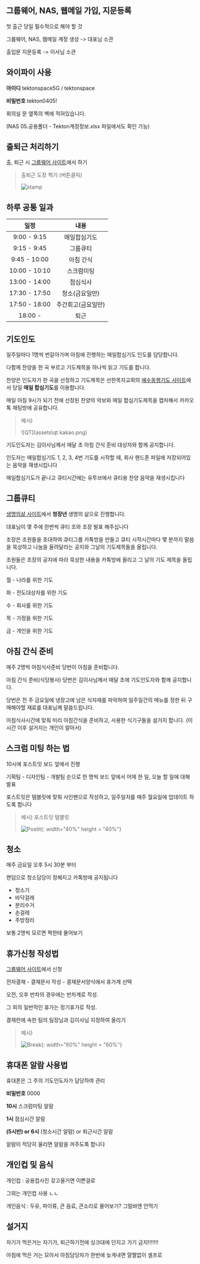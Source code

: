 ## 그룹웨어, NAS, 웹메일 가입, 지문등록

첫 출근 당일 필수적으로 해야 할 것 

그룹웨어, NAS, 웹메일 계정 생성 -> 대표님 소관

출입문 지문등록 -> 이사님 소관


## 와이파이 사용

**아이디** tektonspace5G / tektonspace

**비밀번호** tekton0405!

회의실 문 옆쪽의 벽에 적혀있습니다.

(NAS 05.공용폴더 - Tekton계정정보.xlsx 파일에서도 확인 가능)


## 출퇴근 처리하기

출, 퇴근 시 [그룹웨어 사이트](http://gw.tektonspace.com/)에서 하기

> 출퇴근 도장 찍기 (버튼클릭)
>
> ![stamp](assets\stamp.PNG)



## 하루 공통 일과

|     일정      |        내용        |
| :-----------: | :----------------: |
|  9:00 - 9:15  |    매일합심기도    |
|  9:15 - 9:45  |      그룹큐티      |
| 9:45 - 10:00  |     아침 간식      |
| 10:00 - 10:10 |     스크럼미팅     |
| 13:00 - 14:00 |      점심식사      |
| 17:30 - 17:50 |   청소(금요일만)   |
| 17:50 - 18:00 | 주간회고(금요일만) |
|    18:00 -    |        퇴근        |


## 기도인도

일주일마다 1명씩 번갈아가며 아침에 진행하는 매일합심기도 인도를 담당합니다. 

다함께 찬양을 한 곡 부르고 기도제목을 하나씩 읽고 기도를 합니다. 

찬양은 인도자가 한 곡을 선정하고 기도제목은 선한목자교회의 [예수동행기도 사이트](http://www.praywithjesus.org/)에서 당일 **매일 합심기도**를 이용합니다.

매일 아침 9시가 되기 전에 선정된 찬양의 악보와 매일 합심기도제목을 캡처해서 카카오톡 채팅방에 공유합니다.

> 예시)
>
> ![QT](assets\qt kakao.png)

기도인도자는 김이사님께서 매달 초 아침 간식 준비 대상자와 함께 공지합니다.



인도자는 매일합심기도 1, 2, 3, 4번 기도를 시작할 때, 회사 핸드폰 파일에 저장되어있는 음악을 재생시킵니다

매일합심기도가 끝나고 큐티시간에는 유투브에서 큐티용 찬양 음악을 재생시킵니다


## 그룹큐티

[생명의삶 사이트](http://www.duranno.com/qt/)에서 **청장년** 생명의 삶으로 진행합니다.

대표님이 몇 주에 한번씩 큐티 조와 조장 발표 해주십니다 

조장은 조원들을 초대하여 큐티그룹 카톡방을 만들고 큐티 시작시간마다 몇 분까지 말씀을 묵상하고 나눔을 올려달라는 공지와 그날의 기도제목들을 올립니다.

조원들은 조장의 공지에 따라 묵상한 내용을 카톡방에 올리고 그 날의 기도 제목을 올립니다.

월 - 나라를 위한 기도

화 - 전도대상자를 위한 기도 

수 - 회사를 위한 기도

목 - 가정을 위한 기도

금 - 개인을 위한 기도 


## 아침 간식 준비

매주 2명씩 아침식사준비 당번이 아침을 준비합니다.

아침 간식 준비(식당봉사) 당번은 김이사님께서 매달 초에 기도인도자와 함께 공지합니다.

당번은 전 주 금요일에 냉장고에 남은 식자재를 파악하여 일주일간의 메뉴를 정한 뒤 구매해야할 재료를 대표님께 말씀드립니다.

아침식사시간에 맞춰 미리 아침간식을 준비하고, 사용한 식기구들을 설거지 합니다. (이 시간 이후 설거지는 개인이 알아서)


## 스크럼 미팅 하는 법

10시에 포스트잇 보드 앞에서 진행

기획팀 - 디자인팀 - 개발팀 순으로 한 명씩 보드 앞에서 어제 한 일, 오늘 할 일에 대해 발표

포스트잇은 템블릿에 맞춰 사인펜으로 작성하고, 일주일치를 매주 월요일에 업데이트 하도록 합니다

> 예시) 포스트잇 템블릿
>
> ![Postit](assets\scrum_postit.jpg){: width="40%" height = "40%"}


## 청소

매주 금요일 오후 5시 30분 부터

랜덤으로 청소담당이 정해지고 카톡방에 공지됩니다

- 청소기
- 바닥걸레
- 분리수거
- 손걸레
- 주방정리

보통 2명씩 모르면 짝한테 물어보기


## 휴가신청 작성법

[그룹웨어 사이트](http://gw.tektonspace.com/)에서 신청

전자결재 - 결재문서 작성 - 결재문서양식에서 휴가계 선택

오전, 오후 반차의 경우에는 반차계로 작성.

그 외의 일반적인 휴가는 정기휴가로 작성.

결재란에 속한 팀의 팀장님과 김이사님 지정하여 올리기

> 예시)
>
>![Break](assets\break.PNG){: width="60%" height = "60%"}


## 휴대폰 알람 사용법

휴대폰은 그 주의 기도인도자가 담당하여 관리

**비밀번호** 0000

**10시** 스크럼미팅 알람

**1시** 점심시간 알람

**(5시반) or 6시** (청소시간 알람) or 퇴근시간 알람

알람이 적당히 울리면 알람을 꺼주도록 합니다


## 개인컵 및 음식

개인컵 : 공용컵사진 갖고올거면 이쁜걸로

그외는 개인컵 사용 ㄴㄴ

개인음식 : 두유, 파이류, 큰 음료, 큰소리로 물어보기? 그럴바엔 안먹기


## 설거지

자기가 먹은거는 자기가, 퇴근하기전에 싱크대에 던지고 가기 금지!!!!!!!

아침에 먹은 거는 모아서 아침담당자가 한번에 늦게내면 얄짤없이 셀프로









